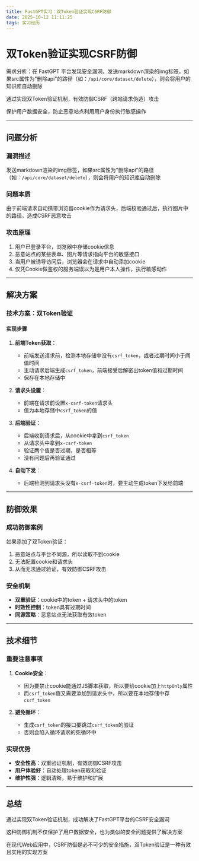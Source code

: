 ```yaml
---
title: FastGPT实习：双Token验证实现CSRF防御
date: 2025-10-12 11:11:25
tags: 实习经历
---
```


# 双Token验证实现CSRF防御

需求分析：在 FastGPT 平台发现安全漏洞，发送markdown渲染的img标签，如果src属性为"删除api"的路径（如：`/api/core/dataset/delete`），则会将用户的知识库自动删除

通过实现双Token验证机制，有效防御CSRF（跨站请求伪造）攻击

保护用户数据安全，防止恶意站点利用用户身份执行敏感操作

---

## 问题分析

### 漏洞描述

发送markdown渲染的img标签，如果src属性为"删除api"的路径（如：`/api/core/dataset/delete`），则会将用户的知识库自动删除

### 问题本质

由于前端请求自动携带浏览器cookie作为请求头，后端校验通过后，执行图片中的路径，造成CSRF恶意攻击

### 攻击原理

1. 用户已登录平台，浏览器中存储cookie信息
2. 恶意站点的某些表单、图片等请求指向平台的敏感接口
3. 当用户被诱导访问后，浏览器会在请求中自动添加cookie
4. 仅凭Cookie做鉴权的服务端误以为是用户本人操作，执行敏感动作

---

## 解决方案

### 技术方案：双Token验证

#### 实现步骤

1. **前端Token获取**：
   - 前端发送请求前，检测本地存储中没有`csrf_token`，或者过期时间小于阈值时间
   - 主动请求后端生成`csrf_token`，前端接受后解密出token值和过期时间
   - 保存在本地存储中

2. **请求头设置**：
   - 前端在请求前设置`x-csrf-token`请求头
   - 值为本地存储中`csrf_token`的值

3. **后端验证**：
   - 后端收到请求后，从cookie中拿到`csrf_token`
   - 从请求头中拿到`x-csrf-token`
   - 验证两个值是否过期，是否相等
   - 没有问题后再验证通过

4. **自动下发**：
   - 后端检测到请求头没有`x-csrf-token`时，要主动生成token下发给前端

---

## 防御效果

### 成功防御案例

如果添加了双Token验证：

1. 恶意站点与平台不同源，所以读取不到cookie
2. 无法配置cookie和请求头
3. 从而无法通过验证，有效防御CSRF攻击

### 安全机制

- **双重验证**：cookie中的token + 请求头中的token
- **时效性控制**：token具有过期时间
- **同源策略**：恶意站点无法获取有效token

---

## 技术细节

### 重要注意事项

1. **Cookie安全**：
   - 因为要禁止cookie能通过JS脚本获取，所以要给cookie加上`httpOnly`属性
   - 而`csrf_token`值又需要添加到请求头中，所以要在本地存储中存`csrf_token`

2. **避免循环**：
   - 生成`csrf_token`的接口要跳过`csrf_token`的验证
   - 否则会陷入循环请求的死循环中

### 实现优势

- **安全性高**：双重验证机制，有效防御CSRF攻击
- **用户体验好**：自动处理token获取和验证
- **维护性强**：逻辑清晰，易于维护和扩展

---

## 总结

通过实现双Token验证机制，成功解决了FastGPT平台的CSRF安全漏洞

这种防御机制不仅保护了用户数据安全，也为类似的安全问题提供了解决方案

在现代Web应用中，CSRF防御是必不可少的安全措施，双Token验证是一种有效且实用的实现方案
